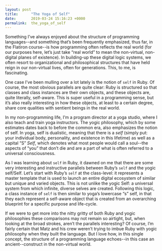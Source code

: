 ```yaml
---
layout: post
title:      "The Yoga of Self"
date:       2019-03-24 15:16:23 +0000
permalink:  the_yoga_of_self
---
```



Something I’ve always enjoyed about the structure of programming languages--and something that’s been frequently emphasized, thus far, in the Flatiron course--is how programming often reflects the real world (for our purposes here, let’s just take “real world” to mean the non-virtual, non-digital planes of existence). In building-up these digital logic systems, we often resort to organizational and philosophical structures that have held reign in our non-virtual lives, often for generations. This, to me, is fascinating.

One case I’ve been mulling over a lot lately is the notion of `self` in Ruby. Of course, the most obvious parallels are quite clear: Ruby is structured so that classes and class instances are their own objects, and these objects are, quite literally, self-aware. This is super useful in a programming sense, but it’s also really interesting in how these objects, at least to a certain degree, share core qualities with sentient beings in the real world.

In my non-programming life, I’m a program director at a yoga studio, where I also teach and train yoga instructors. The yogic philosophy, which by some estimates dates back to before the common era, also emphasizes the notion of self. In yoga, self is dualistic, meaning that there is a *self* (simply put: your individual body, personality, and existence in this lifetime) as well as a capital “S” *Self*, which denotes what most people would call a soul--the aspects of “you” that don’t die and are a part of what is often referred to a universal consciousness. 

As I was learning about `self` in Ruby, it dawned on me that there are some very interesting and instructive parallels between Ruby’s `self` and the yogic self/Self. Let’s start with Ruby’s `self` at the class-level: it represents a master template that is used to launch an entire digital ecosystem of similar but unique and varied objects. This is not unlike the yogic Self: a universal system from which infinite, diverse selves are created. Following this logic, a class instance of `self` is then similar to yoga’s lowercase “s” self, in that they each represent a self-aware object that is created from an overarching blueprint for a specific purpose and life-cycle. 

If we were to get more into the nitty gritty of both Ruby and yogic philosophies these comparisons may not remain so airtight, but, when looking at the broad strokes, aren’t the parallels interesting? Of course, I’m fairly certain that Matz and his crew weren’t trying to imbue Ruby with yogic philosophy when they built the language. But I love how, in this single concept, the structure of a programming language echoes--in this case an ancient--construct in the non-virtual world.
